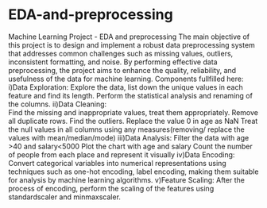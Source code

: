 # EDA-and-preprocessing
Machine Learning Project - EDA and preprocessing
The main objective of this project is to design and implement a robust data preprocessing system that addresses common challenges such as missing values, outliers, inconsistent formatting, and noise. By performing effective data preprocessing, the project aims to enhance the quality, reliability, and usefulness of the data for machine learning. 
Components fullfilled here:
i)Data Exploration:
    Explore the data, list down the unique values in each feature and find its length. Perform the statistical analysis and renaming of the columns.
ii)Data Cleaning:  
    Find the missing and inappropriate values, treat them appropriately. 
    Remove all duplicate rows. Find the outliers. 
    Replace the value 0 in age as NaN Treat the null values in all columns using any measures(removing/ replace the values with mean/median/mode) 
iii)Data Analysis: 
    Filter the data with age >40 and salary<5000 
    Plot the chart with age and salary 
    Count the number of people from each place and represent it visually 
iv)Data Encoding: 
    Convert categorical variables into numerical representations using techniques such as one-hot encoding, label encoding, making them suitable for analysis by machine learning algorithms.
v)Feature Scaling: 
    After the process of encoding, perform the scaling of the features using standardscaler and minmaxscaler.
